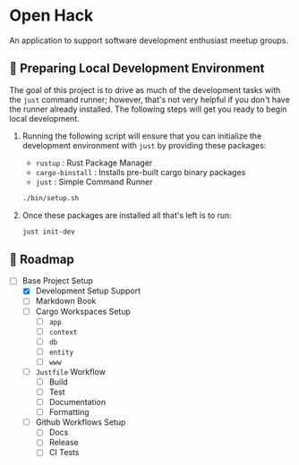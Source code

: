 # Open Hack

An application to support software development enthusiast meetup groups.

## 🔌 Preparing Local Development Environment

The goal of this project is to drive as much of the development tasks
with the `just` command runner; however, that's not very helpful if
you don't have the runner already installed.  The following steps will
get you ready to begin local development.

1. Running the following script will ensure that you can initialize
   the development environment with `just` by providing these packages:

   - `rustup` : Rust Package Manager
   - `cargo-binstall` : Installs pre-built cargo binary packages
   - `just` : Simple Command Runner

   ```bash
   ./bin/setup.sh
   ```

2. Once these packages are installed all that's left is to run:

   ```bash
   just init-dev
   ```

## 🧩 Roadmap

- [ ] Base Project Setup
  - [x] Development Setup Support
  - [ ] Markdown Book
  - [ ] Cargo Workspaces Setup
    - [ ] `app`
    - [ ] `context`
    - [ ] `db`
    - [ ] `entity`
    - [ ] `www`
  - [ ] `Justfile` Workflow
    - [ ] Build
    - [ ] Test
    - [ ] Documentation
    - [ ] Formatting
  - [ ] Github Workflows Setup
    - [ ] Docs
    - [ ] Release
    - [ ] CI Tests
